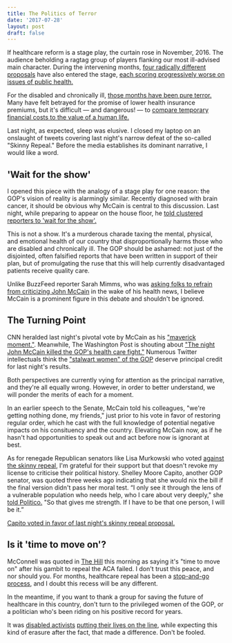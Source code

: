 ```yaml
---
title: The Politics of Terror
date: '2017-07-28'
layout: post
draft: false
---
```

If healthcare reform is a stage play, the curtain rose in November, 2016. The audience beholding a ragtag group of players flanking our most ill-advised main character. During the intervening months, [four radically different proposals](http://www.kff.org/interactive/proposals-to-replace-the-affordable-care-act/) have also entered the stage, [each scoring progressively worse on issues of public health.](https://www.cbo.gov/publication/52752)

For the disabled and chronically ill, [those months have been pure terror.](https://twitter.com/hashtag/ProtectOurCare) Many have felt betrayed for the promise of lower health insurance premiums, but it's difficult &mdash; and dangerous! &mdash; to [compare temporary financial costs to the value of a human life.](/2017/05/becoming-disabled/)

Last night, as expected, sleep was elusive. I closed my laptop on an onslaught of tweets covering last night's narrow defeat of the so-called "Skinny Repeal." Before the media establishes its dominant narrative, I would like a word.

## 'Wait for the show'

I opened this piece with the analogy of a stage play for one reason: the GOP's vision of reality is alarmingly similar. Recently diagnosed with brain cancer, it should be obvious why McCain is central to this discussion. Last night, while preparing to appear on the house floor, he [told clustered reporters to 'wait for the show'.](https://twitter.com/loisbeckett/status/890785290255613952)

This is not a show. It's a murderous charade taxing the mental, physical, and emotional health of our country that disproportionally harms those who are disabled and chronically ill. The GOP should be ashamed: not just of the disjointed, often falsified reports that have been written in support of their plan, but of promulgating the ruse that this will help currently disadvantaged patients receive quality care.

Unlike BuzzFeed reporter Sarah Mimms, who was  [asking folks to refrain from criticizing John McCain](https://twitter.com/SarahMMimms/status/889920415216357377) in the wake of his health news, I believe McCain is a prominent figure in this debate and shouldn't be ignored.

## The Turning Point

CNN heralded last night's pivotal vote by McCain as his ["maverick moment."](http://www.cnn.com/2017/07/28/politics/john-mccain-maverick-health-care/index.html). Meanwhile, The Washington Post is shouting about ["The night John McCain killed the GOP's health care fight."](https://www.washingtonpost.com/powerpost/the-night-john-mccain-killed-the-gops-health-care-fight/2017/07/28/f5acce58-7361-11e7-8f39-eeb7d3a2d304_story.html) Numerous Twitter intellectuals think the ["stalwart women" of the GOP](https://twitter.com/JillFilipovic/status/890820408580100096) deserve principal credit for last night's results.

Both perspectives are currently vying for attention as the principal narrative, and they're all equally wrong. However, in order to better understand, we will ponder the merits of each for a moment.

In an earlier speech to the Senate, McCain told his colleagues, "we're getting nothing done, my friends," just prior to his vote in favor of restoring regular order, which he cast with the full knowledge of potential negative impacts on his consituency and the country. Elevating McCain now, as if he hasn't had opportunities to speak out and act before now is ignorant at best.

As for renegade Republican senators like Lisa Murkowski who voted [against the skinny repeal](https://votesmart.org/candidate/key-votes/15841/lisa-murkowski#.WXtBedPytE4), I'm grateful for their support but that doesn't revoke my license to criticise their political history. Shelley Moore Capito, another GOP senator, was quoted three weeks ago indicating that she would nix the bill if the final version didn't pass her moral test. “I only see it through the lens of a vulnerable population who needs help, who I care about very deeply," she [told Politico.](http://www.politico.com/story/2017/07/09/capito-gop-senator-opposes-health-bill-240311) "So that gives me strength. If I have to be that one person, I will be it.”

[Capito voted in favor of last night's skinny repeal proposal.](https://www.nytimes.com/interactive/2017/07/25/us/politics/senate-votes-repeal-obamacare.html)

## Is it 'time to move on'?

McConnell was quoted in [The Hill](http://thehill.com/homenews/senate/344271-mcconnell-time-to-move-on-after-healthcare-defeat) this morning as saying it's "time to move on" after his gambit to repeal the ACA failed. I don't trust this peace, and nor should you. For months, healthcare repeal has been a [stop-and-go process,](https://www.nytimes.com/2017/07/28/us/politics/senate-health-care-highlights-mccain-murkowski.html) and I doubt this recess will be any different.

In the meantime, if you want to thank a group for saving the future of healthcare in this country, don't turn to the privileged women of the GOP, or a politician who's been riding on his positive record for years.

It was [disabled activists](http://www.rollingstone.com/politics/news/why-disability-rights-activists-stormed-mitch-mcconnells-office-w489441) [putting their lives on the line](https://www.democracynow.org/2017/7/27/the_rolling_resistance_meet_three_disability), while expecting this kind of erasure after the fact, that made a difference. Don't be fooled.